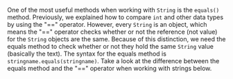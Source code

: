 One of the most useful methods when working with `String` is the `equals()` method. Previously, we explained how to compare `int` and other data types by using the "==" operator. However, every `String` is an object, which means the "==" operator checks whether or not the reference (not value) for the `String` objects are the same. Because of this distinction, we need the equals method to check whether or not they hold the same `String` value (basically the text). The syntax for the equals method is `stringname.equals(stringname)`. Take a look at the difference between the equals method and the "==" operator when working with strings below.

